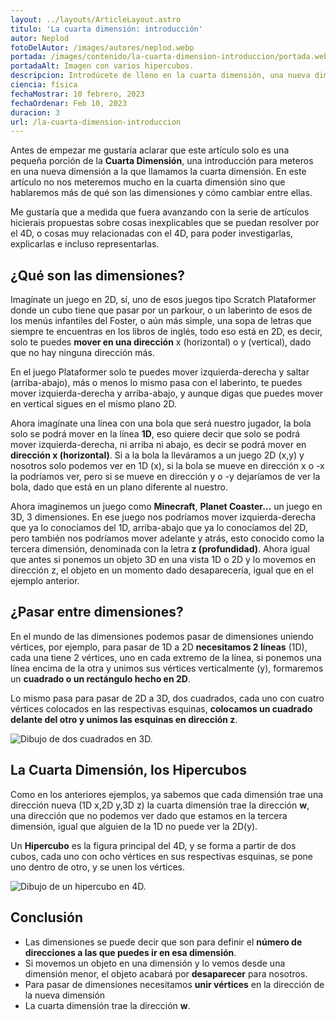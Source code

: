 ```yaml
---
layout: ../layouts/ArticleLayout.astro
titulo: 'La cuarta dimensión: introducción'
autor: Neplod
fotoDelAutor: /images/autores/neplod.webp
portada: /images/contenido/la-cuarta-dimension-introduccion/portada.webp
portadaAlt: Imagen con varios hipercubos.
descripcion: Introdúcete de lleno en la cuarta dimensión, una nueva dimensión, leyendo este artículo.
ciencia: física
fechaMostrar: 10 febrero, 2023
fechaOrdenar: Feb 10, 2023
duracion: 3
url: /la-cuarta-dimension-introduccion
---
```


Antes de empezar me gustaría aclarar que este artículo solo es una pequeña porción de la **Cuarta Dimensión**, una introducción para meteros en una nueva dimensión a la que llamamos la cuarta dimensión. En este artículo no nos meteremos mucho en la cuarta dimensión sino que hablaremos más de qué son las dimensiones y cómo cambiar entre ellas.

Me gustaría que a medida que fuera avanzando con la serie de artículos hicierais propuestas sobre cosas inexplicables que se puedan resolver por el 4D, o cosas muy relacionadas con el 4D, para poder investigarlas, explicarlas e incluso representarlas.

## ¿Qué son las dimensiones?

Imagínate un juego en 2D, sí, uno de esos juegos tipo Scratch Plataformer donde un cubo tiene que pasar por un parkour, o un laberinto de esos de los menús infantiles del Foster, o aún más simple, una sopa de letras que siempre te encuentras en los libros de inglés, todo eso está en 2D, es decir, solo te puedes **mover en una dirección** x (horizontal) o y (vertical), dado que no hay ninguna dirección más. 

En el juego Plataformer solo te puedes mover izquierda-derecha y saltar (arriba-abajo), más o menos lo mismo pasa con el laberinto, te puedes mover izquierda-derecha y arriba-abajo, y aunque digas que puedes mover en vertical sigues en el mismo plano 2D. 

Ahora imagínate una línea con una bola que será nuestro jugador, la bola solo se podrá mover en la línea **1D**, eso quiere decir que solo se podrá mover izquierda-derecha, ni arriba ni abajo, es decir se podrá mover en **dirección x (horizontal)**. Si a la bola la lleváramos a un juego 2D (x,y) y nosotros solo podemos ver en 1D (x), si la bola se mueve en dirección x o -x la podríamos ver, pero si se mueve en dirección y o -y dejaríamos de ver la bola, dado que está en un plano diferente al nuestro.

Ahora imaginemos un juego como **Minecraft**, **Planet Coaster…** un juego en 3D, 3 dimensiones. En ese juego nos podríamos mover izquierda-derecha que ya lo conocíamos del 1D, arriba-abajo que ya lo conocíamos del 2D, pero también nos podríamos mover adelante y atrás, esto conocido como la tercera dimensión, denominada con la letra **z (profundidad)**. Ahora igual que antes si ponemos un objeto 3D en una vista 1D o 2D y lo movemos en dirección z, el objeto en un momento dado desaparecería, igual que en el ejemplo anterior.

## ¿Pasar entre dimensiones?

En el mundo de las dimensiones podemos pasar de dimensiones uniendo vértices, por ejemplo, para pasar de 1D a 2D **necesitamos 2 líneas** (1D), cada una tiene 2 vértices, uno en cada extremo de la línea, si ponemos una línea encima de la otra y unimos sus vértices verticalmente (y), formaremos un **cuadrado o un rectángulo hecho en 2D**.

Lo mismo pasa para pasar de 2D a 3D, dos cuadrados, cada uno con cuatro vértices colocados en las respectivas esquinas, **colocamos un cuadrado delante del otro y unimos las esquinas en dirección z**.

![Dibujo de dos cuadrados en 3D.](/images/contenido/la-cuarta-dimension-introduccion/cuadrados)

## La Cuarta Dimensión, los Hipercubos

Como en los anteriores ejemplos, ya sabemos que cada dimensión trae una dirección nueva (1D x,2D y,3D z) la cuarta dimensión trae la dirección **w**, una dirección que no podemos ver dado que estamos en la tercera dimensión, igual que alguien de la 1D no puede ver la 2D(y).

Un **Hipercubo** es la figura principal del 4D, y se forma a partir de dos cubos, cada uno con ocho vértices en sus respectivas esquinas, se pone uno dentro de otro, y se unen los vértices.

![Dibujo de un hipercubo en 4D.](/images/contenido/la-cuarta-dimension-introduccion/hipercubo-4d)

## Conclusión

- Las dimensiones se puede decir que son para definir el **número de direcciones a las que puedes ir en esa dimensión**.
- Si movemos un objeto en una dimensión y lo vemos desde una dimensión menor, el objeto acabará por **desaparecer** para nosotros.
- Para pasar de dimensiones necesitamos **unir vértices** en la dirección de la nueva dimensión
- La cuarta dimensión trae la dirección **w**.